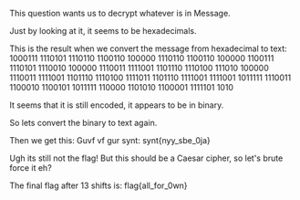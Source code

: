 This question wants us to decrypt whatever is in Message.

Just by looking at it, it seems to be hexadecimals. 

This is the result when we convert the message from hexadecimal to text:
1000111 1110101 1110110 1100110 100000 1110110 1100110 100000 1100111 
1110101 1110010 100000 1110011 1111001 1101110 1110100 111010 100000 
1110011 1111001 1101110 1110100 1111011 1101110 1111001 1111001 1011111 
1110011 1100010 1100101 1011111 110000 1101010 1100001 1111101 1010

It seems that it is still encoded, it appears to be in binary.

So lets convert the binary to text again.

Then we get this:
Guvf vf gur synt: synt{nyy_sbe_0ja}

Ugh its still not the flag! But this should be a Caesar cipher, so let's brute force it eh?

The final flag after 13 shifts is:
flag{all_for_0wn}
